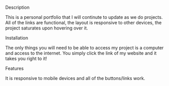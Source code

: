 Description

This is a personal portfolio that I will continute to update as we do projects. All of the links are functional, the layout is responsive to other devices, the project saturates upon hovering over it.

Installation

The only things you will need to be able to access my project is a computer and access to the internet. You simply click the link of my website and it takes you right to it!

Features

It is responsive to mobile devices and all of the buttons/links work.

